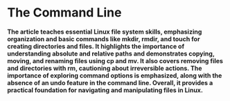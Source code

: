 # The Command Line

**The article teaches essential Linux file system skills, emphasizing organization and basic commands like mkdir, rmdir, and touch for creating directories and files. It highlights the importance of understanding absolute and relative paths and demonstrates copying, moving, and renaming files using cp and mv. It also covers removing files and directories with rm, cautioning about irreversible actions. The importance of exploring command options is emphasized, along with the absence of an undo feature in the command line. Overall, it provides a practical foundation for navigating and manipulating files in Linux.**
